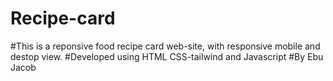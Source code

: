 # Recipe-card
#This is a reponsive food recipe card web-site, with responsive mobile and destop view.
#Developed using HTML CSS-tailwind and Javascript
#By Ebu Jacob
